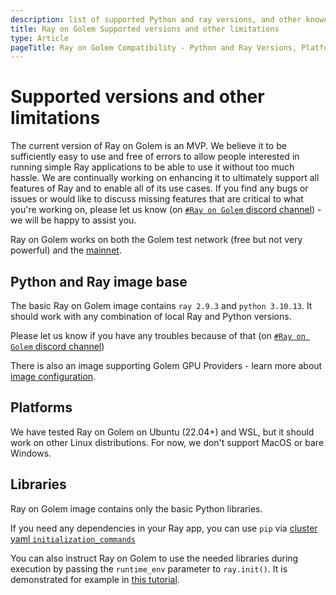 ```yaml
---
description: list of supported Python and ray versions, and other known issues
title: Ray on Golem Supported versions and other limitations
type: Article
pageTitle: Ray on Golem Compatibility - Python and Ray Versions, Platform Support, and Limitations
---
```


# Supported versions and other limitations

The current version of Ray on Golem is an MVP. We believe it to be sufficiently easy to use and free of errors to allow people interested in running simple Ray applications to be able to use it without too much hassle.
We are continually working on enhancing it to ultimately support all features of Ray and to enable all of its use cases.
If you find any bugs or issues or would like to discuss missing features
that are critical to what you're working on, please let us know
(on [`#Ray on Golem` discord channel](https://chat.golem.network/)) -
we will be happy to assist you.

Ray on Golem works on both the Golem test network (free but not very powerful)
and the [mainnet](/docs/ja/creators/ray/mainnet).

## Python and Ray image base

The basic Ray on Golem image contains `ray 2.9.3` and `python 3.10.13`.
It should work with any combination of local Ray and Python versions.

Please let us know if you have any troubles because of that (on [`#Ray on Golem` discord channel](https://chat.golem.network/))

There is also an image supporting Golem GPU Providers - learn more about [image configuration](/docs/ja/creators/ray/cluster-yaml#image-tag-and-image-hash).

## Platforms

We have tested Ray on Golem on Ubuntu (22.04+) and WSL, but it should work on other Linux distributions. For now, we don't support MacOS or bare Windows.

## Libraries

Ray on Golem image contains only the basic Python libraries.

If you need any dependencies in your Ray app,
you can use `pip` via [cluster yaml `initialization_commands`](/docs/ja/creators/ray/cluster-yaml#initializationcommands)

You can also instruct Ray on Golem to use the needed libraries during execution by passing the `runtime_env` parameter to `ray.init()`.
It is demonstrated for example in [this tutorial](/docs/ja/creators/ray/conversion-to-ray-on-golem-tutorial#passendplaylibraryrequirementtoray).
